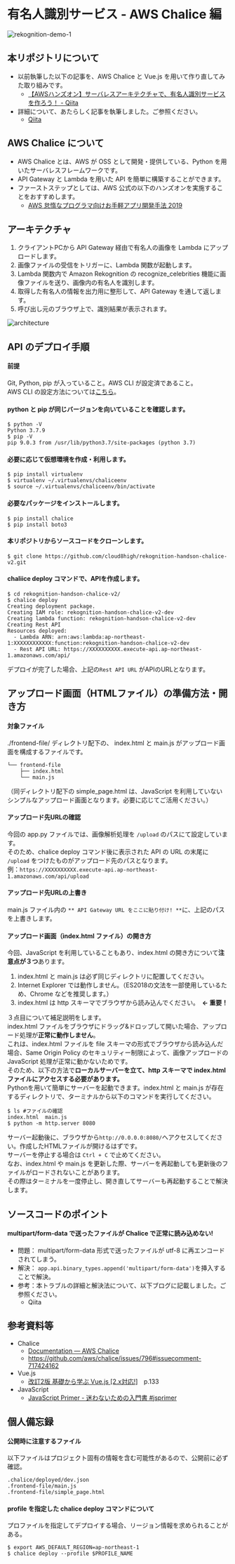 # 有名人識別サービス - AWS Chalice 編
![rekognition-demo-1](https://user-images.githubusercontent.com/40209684/112740687-f52cae80-8fb9-11eb-89ef-50de3baa0210.gif)

## 本リポジトリについて
- 以前執筆した以下の記事を、AWS Chalice と Vue.js を用いて作り直してみた取り組みです。  
  - [【AWSハンズオン】サーバレスアーキテクチャで、有名人識別サービスを作ろう！ - Qiita](https://qiita.com/hayate_h/items/2091dda98bb07f758f06)
- 詳細について、あたらしく記事を執筆しました。ご参照ください。
  - [Qiita]()

## AWS Chalice について
- AWS Chalice とは、AWS が OSS として開発・提供している、Python を用いたサーバレスフレームワークです。
- API Gateway と Lambda を用いた API を簡単に構築することができます。
- ファーストステップとしては、AWS 公式の以下のハンズオンを実施することをおすすめします。
    - [AWS 怠惰なプログラマ向けお手軽アプリ開発手法 2019](https://feature-ai-service.dma9ecr5ksxts.amplifyapp.com/chalice/)

## アーキテクチャ
1. クライアントPCから API Gateway 経由で有名人の画像を Lambda にアップロードします。
2. 画像ファイルの受信をトリガーに、Lambda 関数が起動します。
3. Lambda 関数内で Amazon Rekognition の recognize_celebrities 機能に画像ファイルを送り、画像内の有名人を識別します。
4. 取得した有名人の情報を出力用に整形して、API Gateway を通して返します。
5. 呼び出し元のブラウザ上で、識別結果が表示されます。

![architecture](https://user-images.githubusercontent.com/40209684/112741145-b4cf2f80-8fbd-11eb-968c-3fdbd996394e.png)

## API のデプロイ手順

#### 前提
Git, Python, pip が入っていること。AWS CLI が設定済であること。  
AWS CLI の設定方法については[こちら](https://docs.aws.amazon.com/ja_jp/cli/latest/userguide/cli-configure-quickstart.html)。

#### python と pip が同じバージョンを向いていることを確認します。
```shell
$ python -V
Python 3.7.9
$ pip -V
pip 9.0.3 from /usr/lib/python3.7/site-packages (python 3.7)
```

#### 必要に応じて仮想環境を作成・利用します。
```shell
$ pip install virtualenv
$ virtualenv ~/.virtualenvs/chaliceenv
$ source ~/.virtualenvs/chaliceenv/bin/activate
```

#### 必要なパッケージをインストールします。
```shell
$ pip install chalice
$ pip install boto3
```

#### 本リポジトリからソースコードをクローンします。
```shell
$ git clone https://github.com/cloud8high/rekognition-handson-chalice-v2.git
```

#### chaliice deploy コマンドで、APIを作成します。
```shell
$ cd rekognition-handson-chalice-v2/
$ chalice deploy
Creating deployment package.
Creating IAM role: rekognition-handson-chalice-v2-dev
Creating lambda function: rekognition-handson-chalice-v2-dev
Creating Rest API
Resources deployed:
  - Lambda ARN: arn:aws:lambda:ap-northeast-1:XXXXXXXXXXXX:function:rekognition-handson-chalice-v2-dev
  - Rest API URL: https://XXXXXXXXXX.execute-api.ap-northeast-1.amazonaws.com/api/
```

デプロイが完了した場合、上記の`Rest API URL`	がAPIのURLとなります。


## アップロード画面（HTMLファイル）の準備方法・開き方

#### 対象ファイル
./frontend-file/ ディレクトリ配下の、 index.html と main.js がアップロード画面を構成するファイルです。  
```
└── frontend-file
    ├── index.html
    └── main.js
```
（同ディレクトリ配下の simple_page.html は、JavaScript を利用していないシンプルなアップロード画面となります。必要に応じてご活用ください。）

#### アップロード先URLの確認
今回の app.py ファイルでは、画像解析処理を `/upload` のパスにて設定しています。  
そのため、chalice deploy コマンド後に表示された API の URL の末尾に `/upload` をつけたものがアップロード先のパスとなります。  
例：`https://XXXXXXXXXX.execute-api.ap-northeast-1.amazonaws.com/api/upload`

#### アップロード先URLの上書き
main.js ファイル内の `** API Gateway URL をここに貼り付け! **`に、上記のパスを上書きします。

#### アップロード画面（index.html ファイル）の開き方
今回、JavaScript を利用していることもあり、index.html の開き方について**注意点が３つ**あります。

1. index.html と main.js は必ず同じディレクトリに配置してください。
2. Internet Explorer では動作しません。（ES2018の文法を一部使用しているため、Chrome などを推奨します。）
3. index.html は http スキーマでブラウザから読み込んでください。　**← 重要！**

３点目について補足説明をします。  
index.html ファイルをブラウザにドラッグ&ドロップして開いた場合、アップロード処理が**正常に動作しません**。  
これは、index.html ファイルを file スキーマの形式でブラウザから読み込んだ場合、Same Origin Policy のセキュリティー制限によって、画像アップロードの JavaScript 処理が正常に動かないためです。  
そのため、以下の方法で**ローカルサーバーを立て、http スキーマで index.html ファイルにアクセスする必要があります。**  
Pythonを用いて簡単にサーバーを起動できます。index.html と main.js が存在するディレクトリで、ターミナルから以下のコマンドを実行してください。

```shell
$ ls #ファイルの確認
index.html  main.js
$ python -m http.server 8080
```
サーバー起動後に、ブラウザから`http://0.0.0.0:8080/`へアクセスしてください。作成したHTMLファイルが開けるはずです。  
サーバーを停止する場合は `Ctrl + C` で止めてください。  
なお、index.html や main.js を更新した際、サーバーを再起動しても更新後のファイルがロードされないことがあります。  
その際はターミナルを一度停止し、開き直してサーバーも再起動することで解決します。


## ソースコードのポイント
#### multipart/form-data で送ったファイルが Chalice で正常に読み込めない!

- 問題： multipart/form-data 形式で送ったファイルが utf-8 に再エンコードされてしまう。
- 解決： `app.api.binary_types.append('multipart/form-data')`を挿入することで解決。
- 参考：本トラブルの詳細と解決法について、以下ブログに記載しました。ご参照ください。
    - Qiita


## 参考資料等
- Chalice
  - [Documentation — AWS Chalice](https://aws.github.io/chalice/)
  - https://github.com/aws/chalice/issues/796#issuecomment-717424162
- Vue.js
  - [改訂2版 基礎から学ぶ Vue.js \[2.x対応!\]](https://cr-vue.mio3io.com/)　p.133
- JavaScript
  - [JavaScript Primer - 迷わないための入門書 #jsprimer](https://jsprimer.net/)


## 個人備忘録
#### 公開時に注意するファイル
以下ファイルはプロジェクト固有の情報を含む可能性があるので、公開前に必ず確認。
```
.chalice/deployed/dev.json
.frontend-file/main.js
.frontend-file/simple_page.html
```

#### profile を指定した chalice deploy コマンドについて
プロファイルを指定してデプロイする場合、リージョン情報を求められることがある。
```
$ export AWS_DEFAULT_REGION=ap-northeast-1
$ chalice deploy --profile $PROFILE_NAME
```
